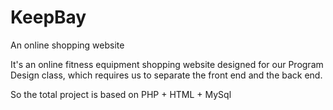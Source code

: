 # KeepBay
An online shopping website 

It's an online fitness equipment shopping website designed for our Program Design class, which requires us to separate the front end and the back end.

So the total project is based on PHP + HTML + MySql
